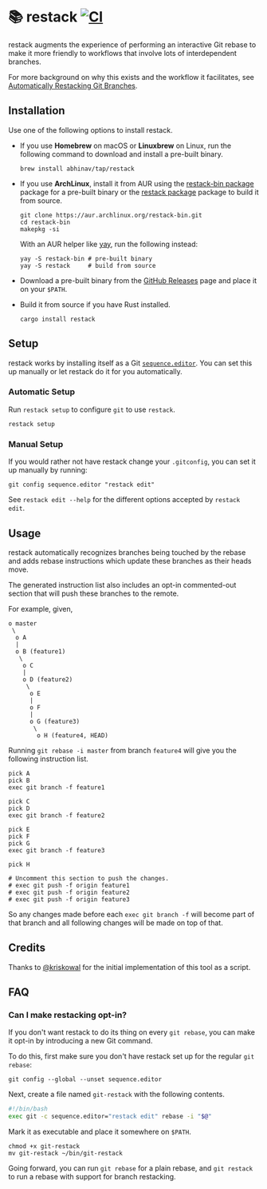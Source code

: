 # 📚 restack [![CI](https://github.com/abhinav/restack/actions/workflows/build.yml/badge.svg)](https://github.com/abhinav/restack/actions/workflows/build.yml)

restack augments the experience of performing an interactive Git rebase to make
it more friendly to workflows that involve lots of interdependent branches.

For more background on why this exists and the workflow it facilitates, see
[Automatically Restacking Git Branches][1].

  [1]: https://abhinavg.net/posts/restacking-branches/

## Installation

Use one of the following options to install restack.

- If you use **Homebrew** on macOS or **Linuxbrew** on Linux, run the following
  command to download and install a pre-built binary.

    ```
    brew install abhinav/tap/restack
    ```
    
- If you use **ArchLinux**, install it from AUR
  using the [restack-bin package] package for a pre-built binary
  or the [restack package] package to build it from source.

    ```
    git clone https://aur.archlinux.org/restack-bin.git
    cd restack-bin
    makepkg -si
    ```

  With an AUR helper like [yay], run the following instead:

    ```
    yay -S restack-bin # pre-built binary
    yay -S restack     # build from source
    ```

- Download a pre-built binary from the [GitHub Releases] page and place it on
  your `$PATH`.

- Build it from source if you have Rust installed.

    ```
    cargo install restack
    ```

  [restack-bin package]: https://aur.archlinux.org/packages/restack-bin
  [restack package]: https://aur.archlinux.org/packages/restack
  [yay]: https://github.com/Jguer/yay
  [GitHub Releases]: https://github.com/abhinav/restack/releases

## Setup

restack works by installing itself as a Git [`sequence.editor`].
You can set this up manually or let restack do it for you automatically.

  [`sequence.editor`]: https://git-scm.com/docs/git-config#Documentation/git-config.txt-sequenceeditor

### Automatic Setup

Run `restack setup` to configure `git` to use `restack`.

    restack setup

### Manual Setup

If you would rather not have restack change your `.gitconfig`,
you can set it up manually by running:

```
git config sequence.editor "restack edit"
```

See `restack edit --help` for the different options accepted by `restack edit`.

## Usage

restack automatically recognizes branches being touched by the rebase and adds
rebase instructions which update these branches as their heads move.

The generated instruction list also includes an opt-in commented-out section
that will push these branches to the remote.

For example, given,

    o master
     \
      o A
      |
      o B (feature1)
       \
        o C
        |
        o D (feature2)
         \
          o E
          |
          o F
          |
          o G (feature3)
           \
            o H (feature4, HEAD)

Running `git rebase -i master` from branch `feature4` will give you the
following instruction list.

    pick A
    pick B
    exec git branch -f feature1

    pick C
    pick D
    exec git branch -f feature2

    pick E
    pick F
    pick G
    exec git branch -f feature3

    pick H

    # Uncomment this section to push the changes.
    # exec git push -f origin feature1
    # exec git push -f origin feature2
    # exec git push -f origin feature3

So any changes made before each `exec git branch -f` will become part of that
branch and all following changes will be made on top of that.

## Credits

Thanks to [@kriskowal] for the initial implementation of this tool as a
script.

  [@kriskowal]: https://github.com/kriskowal
  
## FAQ

### Can I make restacking opt-in?

If you don't want restack to do its thing on every `git rebase`,
you can make it opt-in by introducing a new Git command.

To do this, first make sure you don't have restack set up for the regular
`git rebase`:

```
git config --global --unset sequence.editor
```

Next, create a file named `git-restack` with the following contents.

```bash
#!/bin/bash
exec git -c sequence.editor="restack edit" rebase -i "$@"
```

Mark it as executable and place it somewhere on `$PATH`.

```
chmod +x git-restack
mv git-restack ~/bin/git-restack
```

Going forward, you can run `git rebase` for a plain rebase,
and `git restack` to run a rebase with support for branch restacking.
